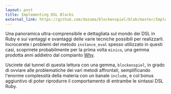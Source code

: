 ```yaml
---
layout: post
title: Implementing DSL Blocks
external_link: https://github.com/dazuma/blockenspiel/blob/master/ImplementingDSLblocks.rdoc
---
```


Una panoramica ultra-comprensibile e dettagliata sul mondo dei DSL in Ruby e sui vantaggi e svantaggi delle varie tecniche possibili per realizzarli. Incrocerete i problemi del metodo `instance_eval` spesso utilizzato in questi casi, scoprirete probabilmente per la prima volta `mixico`, una gemma prodotta anni addietro dal compianto [Why](http://it.wikipedia.org/wiki/Why_the_lucky_stiff).

Uscirete dal tunnel di questa lettura con una gemma, `blockenspiel`, in grado di ovviare alle problematiche dei vari metodi affrontati,
semplificando l'enorme complessità della materia con un banale `include`, e col bonus aggiuntivo di poter riprodurre il comportamento di entrambe le sintassi DSL Ruby.
